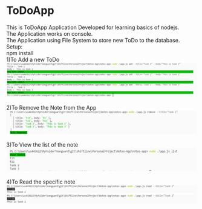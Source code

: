 # ToDoApp
This is ToDoApp Application Developed for learning basics of nodejs. <br>
The Application works on console. <br>
The Application using File System to store new ToDo to the database. <br>
Setup: <br>
npm install <br>
1)To Add a new ToDo
![](./screenshots/add.png)
<br><br>
2)To Remove the Note from the App
![](./screenshots/remove.png)
<br><br>
3)To View the list of the note
![](./screenshots/list.png)
<br><br>
4)To Read the specific note 
<img src="./screenshots/read.png" alt="Read Image" />
![](./screenshots/read.png)

